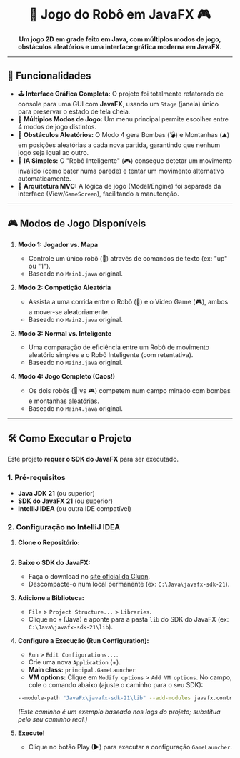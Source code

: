<div align="center">

# 🤖 Jogo do Robô em JavaFX 🎮

**Um jogo 2D em grade feito em Java, com múltiplos modos de jogo, obstáculos aleatórios e uma interface gráfica moderna em JavaFX.**

</div>

---

## 🚀 Funcionalidades

* **🕹️ Interface Gráfica Completa:** O projeto foi totalmente refatorado de console para uma GUI com **JavaFX**, usando um `Stage` (janela) único para preservar o estado de tela cheia.
* **👾 Múltiplos Modos de Jogo:** Um menu principal permite escolher entre 4 modos de jogo distintos.
* **🎲 Obstáculos Aleatórios:** O Modo 4 gera Bombas (💣) e Montanhas (⛰️) em posições aleatórias a cada nova partida, garantindo que nenhum jogo seja igual ao outro.
* **🧠 IA Simples:** O "Robô Inteligente" (🎮) consegue detetar um movimento inválido (como bater numa parede) e tentar um movimento alternativo automaticamente.
* **🧱 Arquitetura MVC:** A lógica de jogo (Model/Engine) foi separada da interface (View/`GameScreen`), facilitando a manutenção.

---

## 🎮 Modos de Jogo Disponíveis

1.  **Modo 1: Jogador vs. Mapa**
    * Controle um único robô (🤖) através de comandos de texto (ex: "up" ou "1").
    * Baseado no `Main1.java` original.

2.  **Modo 2: Competição Aleatória**
    * Assista a uma corrida entre o Robô (🤖) e o Video Game (🎮), ambos a mover-se aleatoriamente.
    * Baseado no `Main2.java` original.

3.  **Modo 3: Normal vs. Inteligente**
    * Uma comparação de eficiência entre um Robô de movimento aleatório simples e o Robô Inteligente (com retentativa).
    * Baseado no `Main3.java` original.

4.  **Modo 4: Jogo Completo (Caos!)**
    * Os dois robôs (🤖 vs 🎮) competem num campo minado com bombas e montanhas aleatórias.
    * Baseado no `Main4.java` original.

---

## 🛠️ Como Executar o Projeto

Este projeto **requer o SDK do JavaFX** para ser executado.

### 1. Pré-requisitos

* **Java JDK 21** (ou superior)
* **SDK do JavaFX 21** (ou superior)
* **IntelliJ IDEA** (ou outra IDE compatível)

### 2. Configuração no IntelliJ IDEA

1.  **Clone o Repositório:**
    ```bash
    
    ```

2.  **Baixe o SDK do JavaFX:**
    * Faça o download no [site oficial da Gluon](https://gluonhq.com/products/javafx/).
    * Descompacte-o num local permanente (ex: `C:\Java\javafx-sdk-21`).

3.  **Adicione a Biblioteca:**
    * `File` > `Project Structure...` > `Libraries`.
    * Clique no `+` (Java) e aponte para a pasta `lib` do SDK do JavaFX (ex: `C:\Java\javafx-sdk-21\lib`).

4.  **Configure a Execução (Run Configuration):**
    * `Run` > `Edit Configurations...`.
    * Crie uma nova `Application` (+).
    * **Main class:** `principal.GameLauncher`
    * **VM options:** Clique em `Modify options` > `Add VM options`. No campo, cole o comando abaixo (ajuste o caminho para o seu SDK):

    ```bash
    --module-path "JavaFx\javafx-sdk-21\lib" --add-modules javafx.controls
    ```
    *(Este caminho é um exemplo baseado nos logs do projeto; substitua pelo seu caminho real.)*

5.  **Execute!**
    * Clique no botão Play (▶) para executar a configuração `GameLauncher`.
